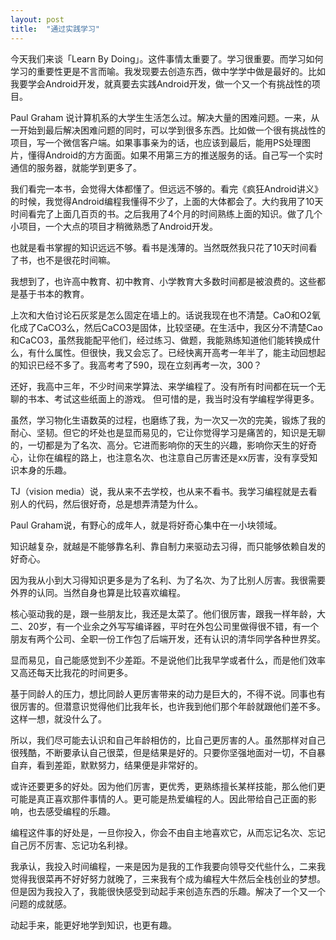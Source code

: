 ```yaml
---
layout: post
title:  "通过实践学习"
---
```


今天我们来谈「Learn By Doing」。这件事情太重要了。学习很重要。而学习如何学习的重要性更是不言而喻。我发现要去创造东西，做中学学中做是最好的。比如我要学会Android开发，就真要去实践Android开发，做一个又一个有挑战性的项目。

Paul Graham 说计算机系的大学生生活怎么过。解决大量的困难问题。一来，从一开始到最后解决困难问题的同时，可以学到很多东西。比如做一个很有挑战性的项目，写一个微信客户端。如果事事亲为的话，也应该到最后，能用PS处理图片，懂得Android的方方面面。如果不用第三方的推送服务的话。自己写一个实时通信的服务器，就能学到更多了。

我们看完一本书，会觉得大体都懂了。但远远不够的。看完《疯狂Android讲义》的时候，我觉得Android编程我懂得不少了，上面的大体都会了。大约我用了10天时间看完了上面几百页的书。之后我用了4个月的时间熟练上面的知识。做了几个小项目，一个大点的项目才稍微熟悉了Android开发。

也就是看书掌握的知识远远不够。看书是浅薄的。当然既然我只花了10天时间看了书，也不是很花时间嘛。

我想到了，也许高中教育、初中教育、小学教育大多数时间都是被浪费的。这些都是基于书本的教育。

上次和大伯讨论石灰浆是怎么固定在墙上的。话说我现在也不清楚。CaO和O2氧化成了CaCO3么，然后CaCO3是固体，比较坚硬。在生活中，我区分不清楚Cao和CaCO3，虽然我能配平他们，经过练习、做题，我能熟练知道他们能转换成什么，有什么属性。但很快，我又会忘了。已经快离开高考一年半了，能主动回想起的知识已经不多了。我高考考了590，现在立刻再考一次，300？

还好，我高中三年，不少时间来学算法、来学编程了。没有所有时间都在玩一个无聊的书本、考试这些纸面上的游戏。
但可惜的是，我当时没有学编程学得更多。

虽然，学习物化生语数英的过程，也磨练了我，为一次又一次的完美，锻炼了我的耐心、坚韧。但它的坏处也是显而易见的，它让你觉得学习是痛苦的，知识是无聊的，一切都是为了名次、高分。它进而影响你的天生的兴趣，影响你天生的好奇心，让你在编程的路上，也注意名次、也注意自己厉害还是xx厉害，没有享受知识本身的乐趣。

TJ（vision media）说，我从来不去学校，也从来不看书。我学习编程就是去看别人的代码，然后很好奇，总是想弄清楚为什么。

Paul Graham说，有野心的成年人，就是将好奇心集中在一小块领域。

知识越复杂，就越是不能够靠名利、靠自制力来驱动去习得，而只能够依赖自发的好奇心。

因为我从小到大习得知识更多是为了名利、为了名次、为了比别人厉害。我很需要外界的认同。当然自身也算是比较喜欢编程。

核心驱动我的是，跟一些朋友比，我还是太菜了。他们很厉害，跟我一样年龄，大二、20岁，有一个业余之外写写编译器，平时在外包公司里做得很不错，有一个朋友有两个公司、全职一份工作包了后端开发，还有认识的清华同学各种世界奖。

显而易见，自己能感觉到不少差距。不是说他们比我早学或者什么，而是他们效率又高还每天比我花的时间更多。

基于同龄人的压力，想比同龄人更厉害带来的动力是巨大的，不得不说。同事也有很厉害的。但潜意识觉得他们比我年长，也许我到他们那个年龄就跟他们差不多。这样一想，就没什么了。

所以，我们尽可能去认识和自己年龄相仿的，比自己更厉害的人。虽然那样对自己很残酷，不断要承认自己很菜，但是结果是好的。只要你坚强地面对一切，不自暴自弃，看到差距，默默努力，结果便是非常好的。

或许还要更多的好处。因为他们厉害，更优秀，更熟练擅长某样技能，那么他们更可能是真正喜欢那件事情的人。更可能是热爱编程的人。因此带给自己正面的影响，也去感受编程的乐趣。

编程这件事的好处是，一旦你投入，你会不由自主地喜欢它，从而忘记名次、忘记自己厉不厉害、忘记功名利禄。

我承认，我投入时间编程，一来是因为是我的工作我要向领导交代些什么，二来我觉得我很菜再不好好努力就晚了，三来我有个成为编程大牛然后全栈创业的梦想。但是因为我投入了，我能很快感受到动起手来创造东西的乐趣。解决了一个又一个问题的成就感。

动起手来，能更好地学到知识，也更有趣。